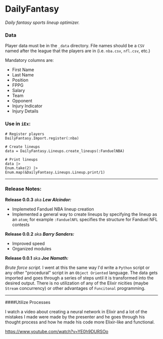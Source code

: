 # DailyFantasy

*Daily fantasy sports lineup optimizer.*

### Data

Player data must be in the `_data` directory. File names should be a `CSV`
named after the league that the players are in (i.e. `nba.csv`, `nfl.csv`, etc.)

Mandatory columns are:

* First Name
* Last Name
* Position
* FPPG
* Salary
* Team
* Opponent
* Injury Indicator
* Injury Details

### Use in `iEx`:

    # Register players
    DailyFantasy.Import.register(:nba)

    # Create lineups
    data = DailyFantasy.Lineups.create_lineups(:FanduelNBA)

    # Print lineups
    data |>
    Enum.take(2) |>
    Enum.map(&DailyFantasy.Lineups.Lineup.print/1)

---

### Release Notes:

**Release 0.0.3** aka **_Lew Alcindor:_**

* Implemeted Fanduel NBA lineup creation
* Implemented a general way to create lineups by specifying the lineup as an `atom`; for example `:FanduelNFL` specifies the structure for Fanduel NFL contests

**Release 0.0.2** aka **_Barry Sanders:_**

* Improved speed
* Organized modules

**Release 0.0.1** aka **_Joe Namath:_**

*Brute force script.* I went at this the same way I'd write a `Python` script or any other "procedural" script in an `Object Oriented` language. The data gets imported and goes through a series of steps until it is transformed into the desired output. There is no utilization of any of the Elixir nicities (maybe `Stream` concurrency) or other advantages of `Funcitonal` programming.

---

####Utilize Processes

I watch a video about creating a neural network in Elixir and a lot of the mistakes I made were made by the presenter and he goes through his thought process and how he made his code more Elixir-like and functional.

https://www.youtube.com/watch?v=YE0h9DURSOo
